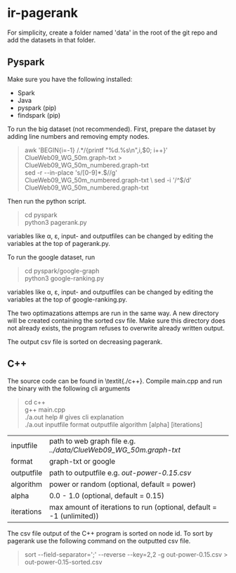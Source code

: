 # ir-pagerank

For simplicity, create a folder named 'data' in the root of the git repo and add the datasets in that folder. 

## Pyspark
Make sure you have the following installed: 
- Spark
- Java 
- pyspark (pip)
- findspark (pip)


To run the big dataset (not recommended).
First, prepare the dataset by adding line numbers and removing empty nodes.

> awk 'BEGIN{i=-1} /.\*/{printf "%d.%s\n",i,$0; i++}' ClueWeb09_WG_50m.graph-txt > ClueWeb09_WG_50m_numbered.graph-txt \
> sed -r --in-place 's/[0-9]\*\.$//g' ClueWeb09_WG_50m_numbered.graph-txt \
> sed -i '/^$/d' ClueWeb09_WG_50m_numbered.graph-txt

Then run the python script.

> cd pyspark \
> python3 pagerank.py 

variables like α, ε, input- and outputfiles can be changed by editing the variables at the top of pagerank.py.

To run the google dataset, run
> cd pyspark/google-graph \
> python3 google-ranking.py

variables like α, ε, input- and outputfiles can be changed by editing the variables at the top of google-ranking.py.


The two optimazations attemps are run in the same way. A new directory will be created containing the sorted csv file. Make sure this directory does not already exists, the program refuses to overwrite already written output.

The output csv file is sorted on decreasing pagerank.

## C++ 
The source code can be found in \textit{./c++}. Compile main.cpp and run the binary with the following cli arguments
> cd c++ \
> g++ main.cpp\
> ./a.out help    # gives cli explanation \
> ./a.out inputfile format outputfile algorithm [alpha] [iterations]

|||
|---|---|
| inputfile | path to web graph file e.g. *../data/ClueWeb09\_WG\_50m.graph-txt* |
| format | graph-txt or google |
| outputfile | path to outputfile e.g. *out-power-0.15.csv*|
| algorithm | power or random (optional, default = power)|
| alpha | 0.0 - 1.0 (optional, default = 0.15)|
| iterations | max amount of iterations to run (optional, default = -1 (unlimited))|

The csv file output of the C++ program is sorted on node id. To sort by pagerank use the following command on the outputted csv file.

> sort --field-separator=';' --reverse --key=2,2 -g out-power-0.15.csv > out-power-0.15-sorted.csv
